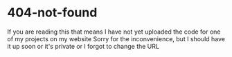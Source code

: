 # 404-not-found
If you are reading this that means I have not yet uploaded the code for one of my projects on my website
Sorry for the inconvenience, but I should have it up soon or it's private or I forgot to change the URL

